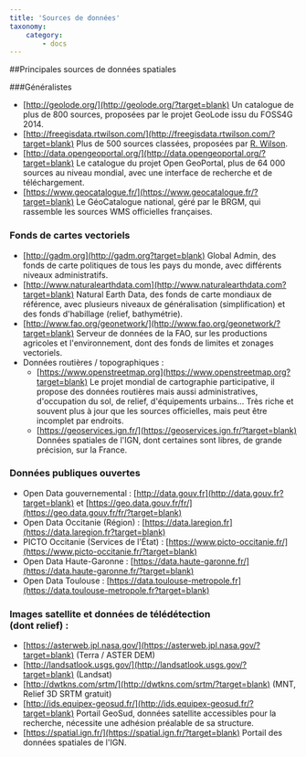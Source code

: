 ```yaml
---
title: 'Sources de données'
taxonomy:
    category:
        - docs
---
```


##Principales sources de données spatiales

###Généralistes

* [http://geolode.org/](http://geolode.org/?target=blank) Un catalogue de plus de 800 sources, proposées par le projet GeoLode issu du FOSS4G 2014.
* [http://freegisdata.rtwilson.com/](http://freegisdata.rtwilson.com/?target=blank) Plus de 500 sources classées, proposées par [R. Wilson](http://www.rtwilson.com/).
* [http://data.opengeoportal.org/](http://data.opengeoportal.org/?target=blank) Le catalogue du projet Open GeoPortal, plus de 64 000 sources au niveau mondial, avec une interface de recherche et de téléchargement.
* [https://www.geocatalogue.fr/](https://www.geocatalogue.fr/?target=blank) Le GéoCatalogue national, géré par le BRGM, qui rassemble les sources WMS officielles françaises.

### Fonds de cartes vectoriels

* [http://gadm.org](http://gadm.org?target=blank) Global Admin, des fonds de carte politiques de tous les pays du monde, avec différents niveaux administratifs.
* [http://www.naturalearthdata.com](http://www.naturalearthdata.com?target=blank) Natural Earth Data, des fonds de carte mondiaux de référence, avec plusieurs niveaux de généralisation (simplification) et des fonds d'habillage (relief, bathymétrie).
* [http://www.fao.org/geonetwork/](http://www.fao.org/geonetwork/?target=blank) Serveur de données de la FAO, sur les productions agricoles et l'environnement, dont des fonds de limites et zonages vectoriels.  
* Données routières / topographiques :
	* [https://www.openstreetmap.org](https://www.openstreetmap.org?target=blank) Le projet mondial de cartographie participative, il propose des données routières mais aussi administratives, d'occupation du sol, de relief, d'équipements urbains... Très riche et souvent plus à jour que les sources officielles, mais peut être incomplet par endroits.
	* [https://geoservices.ign.fr/](https://geoservices.ign.fr/?target=blank) Données spatiales de l'IGN, dont certaines sont libres, de grande précision, sur la France.

### Données publiques ouvertes
* Open Data gouvernemental : [http://data.gouv.fr](http://data.gouv.fr?target=blank) et [https://geo.data.gouv.fr/fr/](https://geo.data.gouv.fr/fr/?target=blank)
* Open Data Occitanie (Région) : [https://data.laregion.fr](https://data.laregion.fr?target=blank) 
* PICTO Occitanie (Services de l'État) : [https://www.picto-occitanie.fr/](https://www.picto-occitanie.fr/?target=blank)
* Open Data Haute-Garonne : [https://data.haute-garonne.fr/](https://data.haute-garonne.fr/?target=blank)
* Open Data Toulouse : [https://data.toulouse-metropole.fr](https://data.toulouse-metropole.fr?target=blank)

### Images satellite et données de télédétection <br>(dont relief) :
* [https://asterweb.jpl.nasa.gov/](https://asterweb.jpl.nasa.gov/?target=blank) (Terra / ASTER DEM)
* [http://landsatlook.usgs.gov/](http://landsatlook.usgs.gov/?target=blank) (Landsat)
* [http://dwtkns.com/srtm/](http://dwtkns.com/srtm/?target=blank) (MNT, Relief 3D SRTM gratuit)
* [http://ids.equipex-geosud.fr/](http://ids.equipex-geosud.fr/?target=blank) Portail GeoSud, données satellite accessibles pour la recherche, nécessite une adhésion préalable de sa structure.
* [https://spatial.ign.fr/](https://spatial.ign.fr/?target=blank) Portail des données spatiales de l'IGN.

